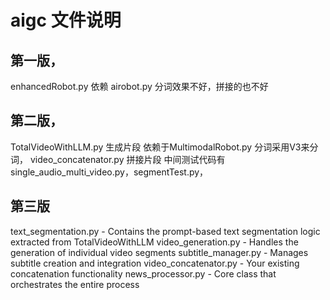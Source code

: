 # aigc 文件说明
## 第一版， 
enhancedRobot.py 依赖 airobot.py
分词效果不好，拼接的也不好
## 第二版，
TotalVideoWithLLM.py 生成片段 依赖于MultimodalRobot.py
分词采用V3来分词，
video_concatenator.py 拼接片段
中间测试代码有single_audio_multi_video.py，segmentTest.py，
## 第三版
text_segmentation.py - Contains the prompt-based text segmentation logic extracted from TotalVideoWithLLM
video_generation.py - Handles the generation of individual video segments
subtitle_manager.py - Manages subtitle creation and integration
video_concatenator.py - Your existing concatenation functionality
news_processor.py - Core class that orchestrates the entire process